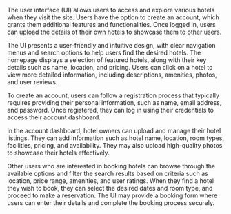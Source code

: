 The user interface (UI) allows users to access and explore various hotels when they visit the site. Users have the option to create an account, which grants them additional features and functionalities. Once logged in, users can upload the details of their own hotels to showcase them to other users.

The UI presents a user-friendly and intuitive design, with clear navigation menus and search options to help users find the desired hotels. The homepage displays a selection of featured hotels, along with their key details such as name, location, and pricing. Users can click on a hotel to view more detailed information, including descriptions, amenities, photos, and user reviews.

To create an account, users can follow a registration process that typically requires providing their personal information, such as name, email address, and password. Once registered, they can log in using their credentials to access their account dashboard.

In the account dashboard, hotel owners can upload and manage their hotel listings. They can add information such as hotel name, location, room types, facilities, pricing, and availability. They may also upload high-quality photos to showcase their hotels effectively.

Other users who are interested in booking hotels can browse through the available options and filter the search results based on criteria such as location, price range, amenities, and user ratings. When they find a hotel they wish to book, they can select the desired dates and room type, and proceed to make a reservation. The UI may provide a booking form where users can enter their details and complete the booking process securely.
